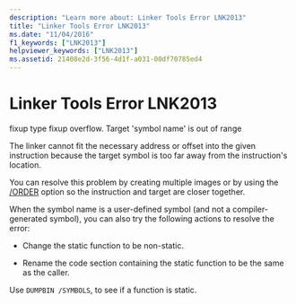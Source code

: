 ```yaml
---
description: "Learn more about: Linker Tools Error LNK2013"
title: "Linker Tools Error LNK2013"
ms.date: "11/04/2016"
f1_keywords: ["LNK2013"]
helpviewer_keywords: ["LNK2013"]
ms.assetid: 21408e2d-3f56-4d1f-a031-00df70785ed4
---
```

# Linker Tools Error LNK2013

fixup type fixup overflow. Target 'symbol name' is out of range

The linker cannot fit the necessary address or offset into the given instruction because the target symbol is too far away from the instruction's location.

You can resolve this problem by creating multiple images or by using the [/ORDER](../../build/reference/order-put-functions-in-order.md) option so the instruction and target are closer together.

When the symbol name is a user-defined symbol (and not a compiler-generated symbol), you can also try the following actions to resolve the error:

- Change the static function to be non-static.

- Rename the code section containing the static function to be the same as the caller.

Use `DUMPBIN /SYMBOLS`, to see if a function is static.
